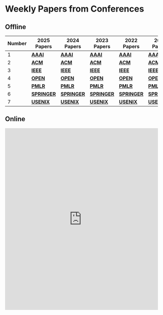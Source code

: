 # Weekly Papers from Conferences

## Offline

| **Number** | **2025 Papers** | **2024 Papers** | **2023 Papers** | **2022 Papers** | **2021 Papers** | **2020 Papers** |
| --- | --- | --- | --- | --- | --- | --- |
| 1 | [**AAAI**](Data/Data_Conferences/2025_all_months/aaai/aaai_link.html) | [**AAAI**](Data/Data_Conferences/2024_all_months/aaai/aaai_link.html) | [**AAAI**](Data/Data_Conferences/2023_all_months/aaai/aaai_link.html) | [**AAAI**](Data/Data_Conferences/2022_all_months/aaai/aaai_link.html) | [**AAAI**](Data/Data_Conferences/2021_all_months/aaai/aaai_link.html) | [**AAAI**](Data/Data_Conferences/2020_all_months/aaai/aaai_link.html) |
| 2 | [**ACM**](Data/Data_Conferences/2025_all_months/acm/acm_link.html) | [**ACM**](Data/Data_Conferences/2024_all_months/acm/acm_link.html) | [**ACM**](Data/Data_Conferences/2023_all_months/acm/acm_link.html) | [**ACM**](Data/Data_Conferences/2022_all_months/acm/acm_link.html) | [**ACM**](Data/Data_Conferences/2021_all_months/acm/acm_link.html) | [**ACM**](Data/Data_Conferences/2020_all_months/acm/acm_link.html) |
| 3 | [**IEEE**](Data/Data_Conferences/2025_all_months/ieee/ieee_link.html) | [**IEEE**](Data/Data_Conferences/2024_all_months/ieee/ieee_link.html) | [**IEEE**](Data/Data_Conferences/2023_all_months/ieee/ieee_link.html) | [**IEEE**](Data/Data_Conferences/2022_all_months/ieee/ieee_link.html) | [**IEEE**](Data/Data_Conferences/2021_all_months/ieee/ieee_link.html) | [**IEEE**](Data/Data_Conferences/2020_all_months/ieee/ieee_link.html) |
| 4 | [**OPEN**](Data/Data_Conferences/2025_all_months/open/open_link.html) | [**OPEN**](Data/Data_Conferences/2024_all_months/open/open_link.html) | [**OPEN**](Data/Data_Conferences/2023_all_months/open/open_link.html) | [**OPEN**](Data/Data_Conferences/2022_all_months/open/open_link.html) | [**OPEN**](Data/Data_Conferences/2021_all_months/open/open_link.html) | [**OPEN**](Data/Data_Conferences/2020_all_months/open/open_link.html) |
| 5 | [**PMLR**](Data/Data_Conferences/2025_all_months/pmlr/pmlr_link.html) | [**PMLR**](Data/Data_Conferences/2024_all_months/pmlr/pmlr_link.html) | [**PMLR**](Data/Data_Conferences/2023_all_months/pmlr/pmlr_link.html) | [**PMLR**](Data/Data_Conferences/2022_all_months/pmlr/pmlr_link.html) | [**PMLR**](Data/Data_Conferences/2021_all_months/pmlr/pmlr_link.html) | [**PMLR**](Data/Data_Conferences/2020_all_months/pmlr/pmlr_link.html) |
| 6 | [**SPRINGER**](Data/Data_Conferences/2025_all_months/springer/springer_link.html) | [**SPRINGER**](Data/Data_Conferences/2024_all_months/springer/springer_link.html) | [**SPRINGER**](Data/Data_Conferences/2023_all_months/springer/springer_link.html) | [**SPRINGER**](Data/Data_Conferences/2022_all_months/springer/springer_link.html) | [**SPRINGER**](Data/Data_Conferences/2021_all_months/springer/springer_link.html) | [**SPRINGER**](Data/Data_Conferences/2020_all_months/springer/springer_link.html) |
| 7 | [**USENIX**](Data/Data_Conferences/2025_all_months/usenix/usenix_link.html) | [**USENIX**](Data/Data_Conferences/2024_all_months/usenix/usenix_link.html) | [**USENIX**](Data/Data_Conferences/2023_all_months/usenix/usenix_link.html) | [**USENIX**](Data/Data_Conferences/2022_all_months/usenix/usenix_link.html) | [**USENIX**](Data/Data_Conferences/2021_all_months/usenix/usenix_link.html) | [**USENIX**](Data/Data_Conferences/2020_all_months/usenix/usenix_link.html) |

## Online

<iframe src="https://nextartifintell.notion.site/ebd/1c954bee6c4380deaf79e4b2382442f9?v=1c954bee6c4381c5a132000c6811ac14" width="100%" height="600" frameborder="0" allowfullscreen />
